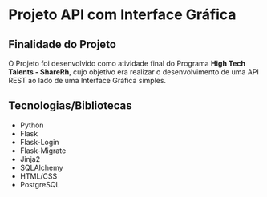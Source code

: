 # Projeto API com Interface Gráfica

## Finalidade do Projeto
O Projeto foi desenvolvido como atividade final do Programa **High Tech Talents - ShareRh**, 
cujo objetivo era realizar o desenvolvimento de uma API REST ao lado de uma Interface Gráfica simples. 

## Tecnologias/Bibliotecas
- Python
- Flask
- Flask-Login
- Flask-Migrate
- Jinja2
- SQLAlchemy
- HTML/CSS
- PostgreSQL


